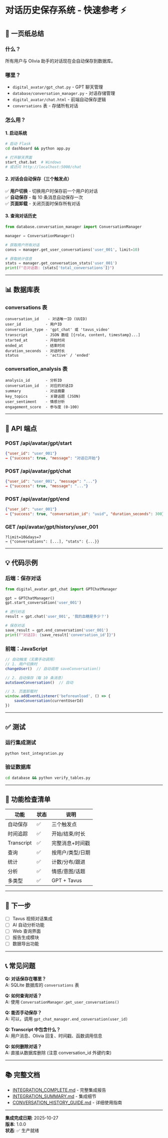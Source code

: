 # 对话历史保存系统 - 快速参考 ⚡

## 🎯 一页纸总结

### 什么？
所有用户与 Olivia 助手的对话现在会自动保存到数据库。

### 哪里？
- `digital_avatar/gpt_chat.py` - GPT 聊天管理
- `database/conversation_manager.py` - 对话存储管理
- `digital_avatar/chat.html` - 前端自动保存逻辑
- `conversations` 表 - 存储所有对话

### 怎么用？

#### 1. 启动系统
```bash
# 启动 Flask
cd dashboard && python app.py

# 打开聊天界面
start_chat.bat  # Windows
# 或访问 http://localhost:5000/chat
```

#### 2. 对话会自动保存（三个触发点）
✅ **用户切换** - 切换用户时保存前一个用户的对话  
✅ **自动保存** - 每 10 条消息自动保存一次  
✅ **页面卸载** - 关闭页面时保存所有对话  

#### 3. 查询对话历史
```python
from database.conversation_manager import ConversationManager

manager = ConversationManager()

# 获取用户所有对话
convs = manager.get_user_conversations('user_001', limit=10)

# 获取统计信息
stats = manager.get_conversation_stats('user_001')
print(f"总对话数: {stats['total_conversations']}")
```

---

## 📊 数据库表

### conversations 表
```
conversation_id    - 对话唯一ID (UUID)
user_id           - 用户ID
conversation_type - 'gpt_chat' 或 'tavus_video'
transcript        - JSON 数组 [{role, content, timestamp}...]
started_at        - 开始时间
ended_at          - 结束时间
duration_seconds  - 对话时长
status            - 'active' / 'ended'
```

### conversation_analysis 表
```
analysis_id       - 分析ID
conversation_id   - 对应的对话ID
summary           - 对话摘要
key_topics        - 关键话题 (JSON)
user_sentiment    - 情感分析
engagement_score  - 参与度 (0-100)
```

---

## 🔌 API 端点

### POST /api/avatar/gpt/start
```json
{"user_id": "user_001"}
→ {"success": true, "message": "对话已开始"}
```

### POST /api/avatar/gpt/chat
```json
{"user_id": "user_001", "message": "..."}
→ {"success": true, "message": "..."}
```

### POST /api/avatar/gpt/end
```json
{"user_id": "user_001"}
→ {"success": true, "conversation_id": "uuid", "duration_seconds": 300}
```

### GET /api/avatar/gpt/history/user_001
```
?limit=10&days=7
→ {"conversations": [...], "stats": {...}}
```

---

## 💡 代码示例

### 后端：保存对话
```python
from digital_avatar.gpt_chat import GPTChatManager

gpt = GPTChatManager()
gpt.start_conversation('user_001')

# 进行对话
result = gpt.chat('user_001', '我的血糖是多少？')

# 保存对话
save_result = gpt.end_conversation('user_001')
print(f"对话ID: {save_result['conversation_id']}")
```

### 前端：JavaScript
```javascript
// 自动触发（无需手动调用）
// 1. 用户切换时
changeUser()  // 自动调用 saveConversation()

// 2. 自动保存（每 10 条消息）
autoSaveConversation()  // 自动

// 3. 页面卸载时
window.addEventListener('beforeunload', () => {
    saveConversation(currentUserId)
})
```

---

## ✅ 测试

### 运行集成测试
```bash
python test_integration.py
```

### 验证数据库
```bash
cd database && python verify_tables.py
```

---

## 🎯 功能检查清单

| 功能 | 状态 | 说明 |
|------|------|------|
| 自动保存 | ✅ | 三个触发点 |
| 时间追踪 | ✅ | 开始/结束/时长 |
| Transcript | ✅ | 完整消息+时间戳 |
| 查询 | ✅ | 按用户/类型/日期 |
| 统计 | ✅ | 计数/分布/跟进 |
| 分析 | ✅ | 情感/意图/话题 |
| 多类型 | ✅ | GPT + Tavus |

---

## 🚀 下一步

- [ ] Tavus 视频对话集成
- [ ] AI 自动分析功能
- [ ] Web 查询界面
- [ ] 报告生成模块
- [ ] 数据导出功能

---

## 📞 常见问题

**Q: 对话保存在哪里？**  
A: SQLite 数据库的 `conversations` 表

**Q: 如何查询对话？**  
A: 使用 `ConversationManager.get_user_conversations()`

**Q: 能否手动保存？**  
A: 可以，调用 `gpt_chat_manager.end_conversation(user_id)`

**Q: Transcript 中包含什么？**  
A: 用户消息、Olivia 回复、时间戳、函数调用信息

**Q: 如何删除对话？**  
A: 直接从数据库删除 (注意 conversation_id 外键约束)

---

## 📚 完整文档

- [INTEGRATION_COMPLETE.md](./INTEGRATION_COMPLETE.md) - 完整集成报告
- [INTEGRATION_SUMMARY.md](./INTEGRATION_SUMMARY.md) - 集成细节
- [CONVERSATION_HISTORY_GUIDE.md](./CONVERSATION_HISTORY_GUIDE.md) - 详细使用指南

---

**集成完成日期**: 2025-10-27  
**版本**: 1.0.0  
**状态**: ✅ 生产就绪

